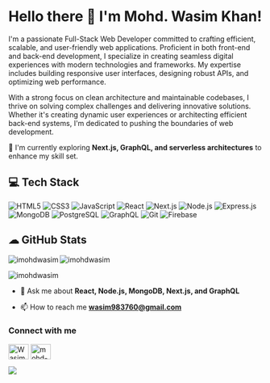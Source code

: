 # Hello there 👋 I'm Mohd. Wasim Khan!

I'm a passionate Full-Stack Web Developer committed to crafting efficient, scalable, and user-friendly web applications. Proficient in both front-end and back-end development, I specialize in creating seamless digital experiences with modern technologies and frameworks. My expertise includes building responsive user interfaces, designing robust APIs, and optimizing web performance.

With a strong focus on clean architecture and maintainable codebases, I thrive on solving complex challenges and delivering innovative solutions. Whether it's creating dynamic user experiences or architecting efficient back-end systems, I'm dedicated to pushing the boundaries of web development.

🌱 I'm currently exploring **Next.js, GraphQL, and serverless architectures** to enhance my skill set.

## 💻 Tech Stack
![HTML5](https://img.shields.io/badge/HTML5-E34F26?style=for-the-badge&logo=html5&logoColor=white) 
![CSS3](https://img.shields.io/badge/CSS3-1572B6?style=for-the-badge&logo=css3&logoColor=white) 
![JavaScript](https://img.shields.io/badge/JavaScript-F7DF1E?style=for-the-badge&logo=javascript&logoColor=black) 
![React](https://img.shields.io/badge/React-61DAFB?style=for-the-badge&logo=react&logoColor=black) 
![Next.js](https://img.shields.io/badge/Next.js-000000?style=for-the-badge&logo=next.js&logoColor=white) 
![Node.js](https://img.shields.io/badge/Node.js-339933?style=for-the-badge&logo=node.js&logoColor=white) 
![Express.js](https://img.shields.io/badge/Express.js-404D59?style=for-the-badge&logo=express&logoColor=white) 
![MongoDB](https://img.shields.io/badge/MongoDB-47A248?style=for-the-badge&logo=mongodb&logoColor=white) 
![PostgreSQL](https://img.shields.io/badge/PostgreSQL-4169E1?style=for-the-badge&logo=postgresql&logoColor=white) 
![GraphQL](https://img.shields.io/badge/GraphQL-E10098?style=for-the-badge&logo=graphql&logoColor=white) 
![Git](https://img.shields.io/badge/Git-F05032?style=for-the-badge&logo=git&logoColor=white) 
![Firebase](https://img.shields.io/badge/Firebase-FFCA28?style=for-the-badge&logo=firebase&logoColor=black)

## ☁ GitHub Stats

<p><img align="left" src="https://github-readme-stats.vercel.app/api/top-langs?username=imohdwasim&show_icons=true&theme=prussian&locale=en&layout=compact" alt="imohdwasim" /></p>

<p><img align="center" src="https://github-readme-stats.vercel.app/api?username=imohdwasim&show_icons=true&theme=prussian&hide_border=false&include_all_commits=true&count_private=false" alt="imohdwasim" /></p>

<p><img align="center" src="https://github-readme-streak-stats.herokuapp.com/?user=imohdwasim&show_icons=true&theme=prussian&locale=en&layout=compact" alt="imohdwasim" /></p>

- 💬 Ask me about **React, Node.js, MongoDB, Next.js, and GraphQL**

- 📫 How to reach me **wasim983760@gmail.com**

<h3 align="left">Connect with me</h3>
<p align="left">
  <a href="https://twitter.com/WasimKh323" target="blank"><img align="center" src="https://raw.githubusercontent.com/rahuldkjain/github-profile-readme-generator/master/src/images/icons/Social/twitter.svg" alt="WasimKh323" height="30" width="40" /></a>
  <a href="https://linkedin.com/in/mohd-wasim-khan-ba4a7a27a" target="blank"><img align="center" src="https://raw.githubusercontent.com/rahuldkjain/github-profile-readme-generator/master/src/images/icons/Social/linked-in-alt.svg" alt="mohd-wasim-khan-ba4a7a27a" height="30" width="40" /></a>
</p>

[![](https://visitcount.itsvg.in/api?id=imohdwasim0&icon=0&color=1)](https://visitcount.itsvg.in)
